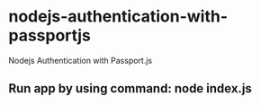 # nodejs-authentication-with-passportjs
Nodejs Authentication with Passport.js

## Run app by using command: node index.js

